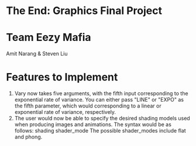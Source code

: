 # The End: Graphics Final Project

# Team Eezy Mafia
Amit Narang & Steven Liu

# Features to Implement

1. Vary now takes five arguments, with the fifth input corresponding to the exponential rate of variance. You can either pass "LINE" or "EXPO" as the fifth parameter, which would corresponding to a linear or exponential rate of variance, respectively.
2. The user would now be able to specify the desired shading models used when producing images and animations. 
    The syntax would be as follows: shading shader_mode
   The possible shader_modes include flat and phong.

